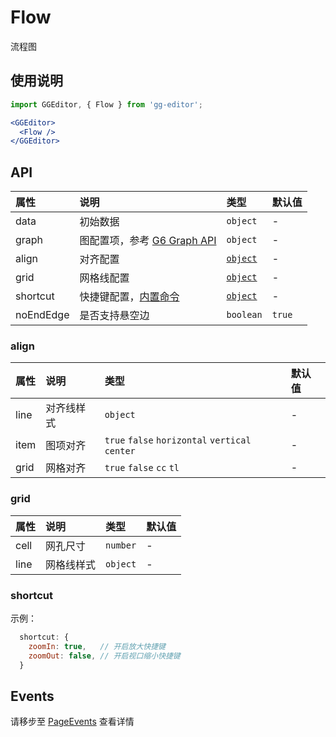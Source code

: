# Flow

流程图

## 使用说明

```jsx
import GGEditor, { Flow } from 'gg-editor';

<GGEditor>
  <Flow />
</GGEditor>
```

## API

| 属性 | 说明 | 类型 | 默认值 |
| :--- | :--- | :--- | :--- |
| data | 初始数据 | `object` | - |
| graph | 图配置项，参考 [G6 Graph API](https://antv.alipay.com/zh-cn/g6/1.x/api/graph.html) | `object` | - |
| align | 对齐配置 | [`object`](#align) | - |
| grid | 网格线配置 | [`object`](#grid) | - |
| shortcut | 快捷键配置，[内置命令](command.md#内置命令) | [`object`](#shortcut) | - |
| noEndEdge | 是否支持悬空边 | `boolean` | `true` |

### align

| 属性 | 说明 | 类型 | 默认值 |
| :--- | :--- | :--- | :--- |
| line | 对齐线样式 | `object` | - |
| item | 图项对齐 | `true` `false` `horizontal` `vertical` `center` | - |
| grid | 网格对齐 | `true` `false` `cc` `tl` | - |

### grid

| 属性 | 说明 | 类型 | 默认值 |
| :--- | :--- | :--- | :--- |
| cell | 网孔尺寸 | `number` | - |
| line | 网格线样式 | `object` | - |

### shortcut

示例：

```jsx
  shortcut: {
    zoomIn: true,   // 开启放大快捷键
    zoomOut: false, // 开启视口缩小快捷键
  }
```

## Events

请移步至 [PageEvents](pageEvents.md) 查看详情